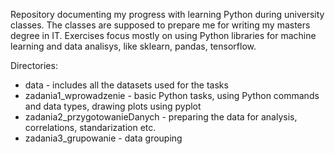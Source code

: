 Repository documenting my progress with learning Python during university classes. The classes are supposed to prepare me for writing my masters degree in IT. 
Exercises focus mostly on using Python libraries for machine learning and data analisys, like sklearn, pandas, tensorflow.

Directories:
- data - includes all the datasets used for the tasks
- zadania1_wprowadzenie - basic Python tasks, using Python commands and data types, drawing plots using pyplot
- zadania2_przygotowanieDanych - preparing the data for analysis, correlations, standarization etc.
- zadania3_grupowanie - data grouping
